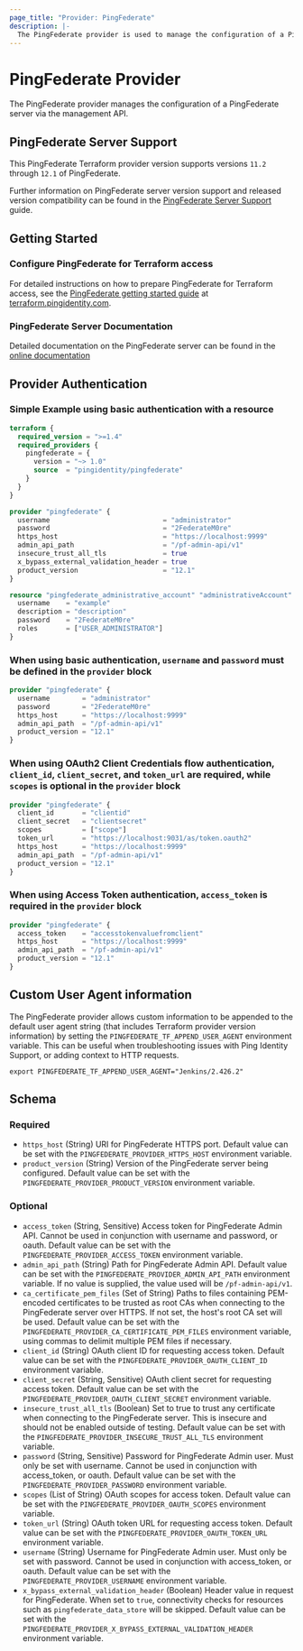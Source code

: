 ```yaml
---
page_title: "Provider: PingFederate"
description: |-
  The PingFederate provider is used to manage the configuration of a PingFederate server.
---
```


# PingFederate Provider

The PingFederate provider manages the configuration of a PingFederate server via the management API.

## PingFederate Server Support

This PingFederate Terraform provider version supports versions `11.2` through `12.1` of PingFederate.

Further information on PingFederate server version support and released version compatibility can be found in the [PingFederate Server Support](guides/server-support) guide.

## Getting Started

### Configure PingFederate for Terraform access

For detailed instructions on how to prepare PingFederate for Terraform access, see the [PingFederate getting started guide](https://terraform.pingidentity.com/getting-started/pingfederate/) at [terraform.pingidentity.com](https://terraform.pingidentity.com).

### PingFederate Server Documentation

Detailed documentation on the PingFederate server can be found in the [online documentation](https://docs.pingidentity.com/r/en-us/pingfederate-121/pf_pingfederate_landing_page)

## Provider Authentication

### Simple Example using basic authentication with a resource
```terraform
terraform {
  required_version = ">=1.4"
  required_providers {
    pingfederate = {
      version = "~> 1.0"
      source  = "pingidentity/pingfederate"
    }
  }
}

provider "pingfederate" {
  username                            = "administrator"
  password                            = "2FederateM0re"
  https_host                          = "https://localhost:9999"
  admin_api_path                      = "/pf-admin-api/v1"
  insecure_trust_all_tls              = true
  x_bypass_external_validation_header = true
  product_version                     = "12.1"
}

resource "pingfederate_administrative_account" "administrativeAccount" {
  username    = "example"
  description = "description"
  password    = "2FederateM0re"
  roles       = ["USER_ADMINISTRATOR"]
}
```

### When using basic authentication, `username` and `password` must be defined in the `provider` block
```terraform
provider "pingfederate" {
  username        = "administrator"
  password        = "2FederateM0re"
  https_host      = "https://localhost:9999"
  admin_api_path  = "/pf-admin-api/v1"
  product_version = "12.1"
}
```

### When using OAuth2 Client Credentials flow authentication, `client_id`, `client_secret`, and `token_url` are required, while `scopes` is optional in the `provider` block
```terraform
provider "pingfederate" {
  client_id       = "clientid"
  client_secret   = "clientsecret"
  scopes          = ["scope"]
  token_url       = "https://localhost:9031/as/token.oauth2"
  https_host      = "https://localhost:9999"
  admin_api_path  = "/pf-admin-api/v1"
  product_version = "12.1"
}
```

### When using Access Token authentication, `access_token` is required in the `provider` block
```terraform
provider "pingfederate" {
  access_token    = "accesstokenvaluefromclient"
  https_host      = "https://localhost:9999"
  admin_api_path  = "/pf-admin-api/v1"
  product_version = "12.1"
}
```

## Custom User Agent information

The PingFederate provider allows custom information to be appended to the default user agent string (that includes Terraform provider version information) by setting the `PINGFEDERATE_TF_APPEND_USER_AGENT` environment variable.  This can be useful when troubleshooting issues with Ping Identity Support, or adding context to HTTP requests.

```shell
export PINGFEDERATE_TF_APPEND_USER_AGENT="Jenkins/2.426.2"
```

## Schema

### Required

- `https_host` (String) URI for PingFederate HTTPS port. Default value can be set with the `PINGFEDERATE_PROVIDER_HTTPS_HOST` environment variable.
- `product_version` (String) Version of the PingFederate server being configured. Default value can be set with the `PINGFEDERATE_PROVIDER_PRODUCT_VERSION` environment variable.

### Optional

- `access_token` (String, Sensitive) Access token for PingFederate Admin API. Cannot be used in conjunction with username and password, or oauth. Default value can be set with the `PINGFEDERATE_PROVIDER_ACCESS_TOKEN` environment variable.
- `admin_api_path` (String) Path for PingFederate Admin API. Default value can be set with the `PINGFEDERATE_PROVIDER_ADMIN_API_PATH` environment variable. If no value is supplied, the value used will be `/pf-admin-api/v1`.
- `ca_certificate_pem_files` (Set of String) Paths to files containing PEM-encoded certificates to be trusted as root CAs when connecting to the PingFederate server over HTTPS. If not set, the host's root CA set will be used. Default value can be set with the `PINGFEDERATE_PROVIDER_CA_CERTIFICATE_PEM_FILES` environment variable, using commas to delimit multiple PEM files if necessary.
- `client_id` (String) OAuth client ID for requesting access token. Default value can be set with the `PINGFEDERATE_PROVIDER_OAUTH_CLIENT_ID` environment variable.
- `client_secret` (String, Sensitive) OAuth client secret for requesting access token. Default value can be set with the `PINGFEDERATE_PROVIDER_OAUTH_CLIENT_SECRET` environment variable.
- `insecure_trust_all_tls` (Boolean) Set to true to trust any certificate when connecting to the PingFederate server. This is insecure and should not be enabled outside of testing. Default value can be set with the `PINGFEDERATE_PROVIDER_INSECURE_TRUST_ALL_TLS` environment variable.
- `password` (String, Sensitive) Password for PingFederate Admin user. Must only be set with username. Cannot be used in conjunction with access_token, or oauth.  Default value can be set with the `PINGFEDERATE_PROVIDER_PASSWORD` environment variable.
- `scopes` (List of String) OAuth scopes for access token. Default value can be set with the `PINGFEDERATE_PROVIDER_OAUTH_SCOPES` environment variable.
- `token_url` (String) OAuth token URL for requesting access token. Default value can be set with the `PINGFEDERATE_PROVIDER_OAUTH_TOKEN_URL` environment variable.
- `username` (String) Username for PingFederate Admin user. Must only be set with password. Cannot be used in conjunction with access_token, or oauth. Default value can be set with the `PINGFEDERATE_PROVIDER_USERNAME` environment variable.
- `x_bypass_external_validation_header` (Boolean) Header value in request for PingFederate. When set to `true`, connectivity checks for resources such as `pingfederate_data_store` will be skipped. Default value can be set with the `PINGFEDERATE_PROVIDER_X_BYPASS_EXTERNAL_VALIDATION_HEADER` environment variable.
